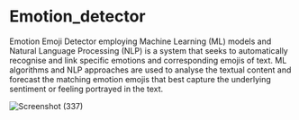 # Emotion_detector

Emotion Emoji Detector employing Machine Learning (ML) models and Natural Language Processing (NLP) is a system that seeks to automatically recognise and link specific emotions and corresponding emojis of text. ML algorithms and NLP approaches are used to analyse the textual content and forecast the matching emotion emojis that best capture the underlying sentiment or feeling portrayed in the text.

![Screenshot (337)](https://github.com/Bunnydavid27/Emotion_detector/assets/95872007/93b1b6a6-0110-4e02-b394-97cb9696d7ca)
